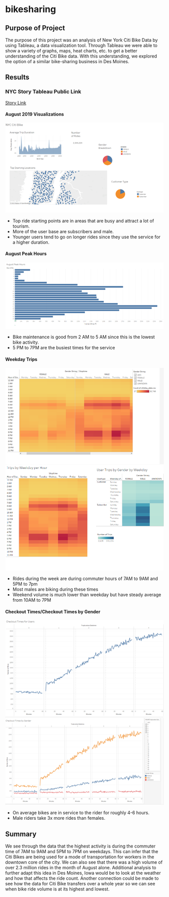 # bikesharing
## Purpose of Project
The purpose of this project was an analysis of New York Citi Bike Data by using Tableau, a data visualization tool. Through Tableau we were able to show a variety of graphs, maps, heat charts, etc. to get a better understanding of the Citi Bike data. With this understanding, we explored the option of a similar bike-sharing business in Des Moines. 
## Results
### NYC Story Tableau Public Link
[Story Link](https://public.tableau.com/app/profile/jack.mckinnon/viz/NYCCitiBike_16545429149460/NYCStory)
#### August 2019 Visualizations
![Image1](https://github.com/mckjack/bikesharing/blob/main/Images/Dashboard.png)
 - Top ride starting points are in areas that are busy and attract a lot of tourism.
 - More of the user base are subscribers and male.
 - Younger users tend to go on longer rides since they use the service for a higher duration.
 #### August Peak Hours
 ![Image2](https://github.com/mckjack/bikesharing/blob/main/Images/Peak%20Hours.png)
 - Bike maintenance is good from 2 AM to 5 AM since this is the lowest bike activity.
 - 5 PM to 7PM are the busiest times for the service
 #### Weekday Trips 
 ![IMage3](https://github.com/mckjack/bikesharing/blob/main/Images/Gender.png)
 ![Image4](https://github.com/mckjack/bikesharing/blob/main/Images/Weekday.png)
 - Rides during the week are during commuter hours of 7AM to 9AM and 5PM to 7pm
 - Most males are biking during these times
 - Weekend volume is much lower than weekday but have steady average from 10AM to 7PM
 #### Checkout Times/Checkout Times by Gender
 ![Image 5](https://github.com/mckjack/bikesharing/blob/main/Images/Checkout%20Time.png)
 ![Image 6](https://github.com/mckjack/bikesharing/blob/main/Images/Checkout%20Gender.png)
 - On average bikes are in service to the rider for roughly 4-6 hours.
 - Male riders take 3x more rides than females.
## Summary
We see through the data that the highest activity is during the commuter time of 7AM to 9AM and 5PM to 7PM on weekdays. This can infer that the Citi Bikes are being used for a mode of transportation for workers in the downtown core of the city. We can also see that there was a high volume of over 2.3 million rides in the month of August alone. Additional analysis to further adapt this idea in Des Moines, Iowa would be to look at the weather and how that affects the ride count. Another connection could be made to see how the data for Citi Bike transfers over a whole year so we can see when bike ride volume is at its highest and lowest.
